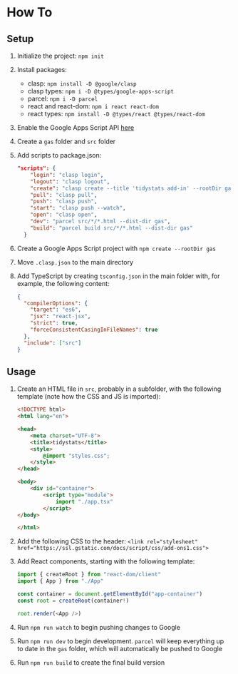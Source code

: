 # How To

## Setup

1. Initialize the project: `npm init`
2. Install packages:
    - clasp: `npm install -D @google/clasp`
    - clasp types: `npm i -D @types/google-apps-script`
    - parcel: `npm i -D parcel`
    - react and react-dom: `npm i react react-dom`
    - react types: `npm install -D @types/react @types/react-dom`
3. Enable the Google Apps Script API [here](https://script.google.com/home/usersettings)
4. Create a `gas` folder and `src` folder
5. Add scripts to package.json:

    ```json
    "scripts": {
        "login": "clasp login",
        "logout": "clasp logout",
        "create": "clasp create --title 'tidystats add-in' --rootDir gas",
        "pull": "clasp pull",
        "push": "clasp push",
        "start": "clasp push --watch",
        "open": "clasp open",
        "dev": "parcel src/*/*.html --dist-dir gas",
        "build": "parcel build src/*/*.html --dist-dir gas"
      }
    ```

6. Create a Google Apps Script project with `npm create --rootDir gas`
7. Move `.clasp.json` to the main directory
8. Add TypeScript by creating `tsconfig.json` in the main folder with, for example, the following content:

    ```json
    {
      "compilerOptions": {
        "target": "es6",
        "jsx": "react-jsx",
        "strict": true,
        "forceConsistentCasingInFileNames": true
      },
      "include": ["src"]
    }
    ```

## Usage

1. Create an HTML file in `src`, probably in a subfolder, with the following template (note how the CSS and JS is imported):

    ```html
    <!DOCTYPE html>
    <html lang="en">

    <head>
        <meta charset="UTF-8">
        <title>tidystats</title>
        <style>
            @import "styles.css";
        </style>
    </head>

    <body>
        <div id="container">
            <script type="module">
                import "./app.tsx"
            </script>
    </body>

    </html>
    ```

2. Add the following CSS to the header: `<link rel="stylesheet" href="https://ssl.gstatic.com/docs/script/css/add-ons1.css">`
3. Add React components, starting with the following template:

    ```js
    import { createRoot } from "react-dom/client"
    import { App } from "./App"

    const container = document.getElementById("app-container")
    const root = createRoot(container!)

    root.render(<App />)
    ```
4. Run `npm run watch` to begin pushing changes to Google
5. Run `npm run dev` to begin development. `parcel` will keep everything up to date in the `gas` folder, which will automatically be pushed to Google
6. Run `npm run build` to create the final build version